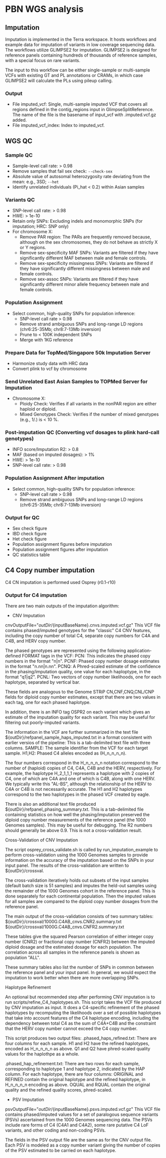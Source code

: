 # PBN WGS analysis

## Imputation
Imputation is implemented in the Terra workspace. It hosts workflows and example data for imputation of variants in low coverage sequencing data. The workflows utilize GLIMPSE2 for imputation. GLIMPSE2 is designed for reference panels containing hundreds of thousands of reference samples, with a special focus on rare variants.

The input to this workflow can be either single-sample or multi-sample VCFs with existing GT and PL annotations or CRAMs, in which case GLIMPSE2 will calculate the PLs using pileup calling.

### Output
- File imputed_vcf: Single, multi-sample imputed VCF that covers all regions defined in the contig_regions input in GlimpseSplitReference. The name of the file is the basename of input_vcf with .imputed.vcf.gz added.
- File imputed_vcf_index: Index to imputed_vcf.

## WGS QC
### Sample QC
- Sample-level call rate: > 0.98
- Remove samples that fail sex check: `--check-sex`
- Absolute value of autosomal heterozygosity rate deviating from the mean: e.g., 3SD; `--het`
- Identify unrelated individuals (Pi_hat < 0.2) within Asian samples

### Variants QC
- SNP-level call rate: > 0.98
- HWE: > 1e-10
- Retain only SNPs: Excluding indels and monomorphic SNPs (for imputation; HRC: SNP only)
- For chromosome X:
  - Remove PAR region: The PARs are frequently removed because, although on the sex chromosomes, they do not behave as strictly X or Y regions.
  - Remove sex-specificity MAF SNPs: Variants are filtered if they have significantly different MAF between male and female controls.
  - Remove sex-specificity missingness SNPs: Variants are filtered if they have significantly different missingness between male and female controls.
  - Remove sex-assoc SNPs: Variants are filtered if they have significantly different minor allele frequency between male and female controls.

### Population Assignment
- Select common, high-quality SNPs for population inference:
  - SNP-level call rate > 0.98
  - Remove strand ambiguous SNPs and long-range LD regions (chr6:25-35Mb; chr8:7-13Mb inversion)
  - Prune to < 100K independent SNPs
  - Merge with 1KG reference

### Prepare Data for TopMed/Singapore 50k Imputation Server
- Harmonize study data with HRC data
- Convert plink to vcf by chromosome

### Send Unrelated East Asian Samples to TOPMed Server for Imputation
- Chromosome X:
  - Ploidy Check: Verifies if all variants in the nonPAR region are either haploid or diploid.
  - Mixed Genotypes Check: Verifies if the number of mixed genotypes (e.g., 1/.) is < 10 %.

### Post-imputation QC (Converting vcf dosages to plink hard-call genotypes)
- INFO score/Imputation R2: > 0.8
- MAF (based on imputed dosages): > 1%
- HWE: > 1e-10
- SNP-level call rate: > 0.98

### Population Assignment After imputation
- Select common, high-quality SNPs for population inference:
  - SNP-level call rate > 0.98
  - Remove strand ambiguous SNPs and long-range LD regions (chr6:25-35Mb; chr8:7-13Mb inversion)

### Output for QC
- Sex check figure
- IBD check figure
- Het check figure
-	Population assignment figures before imputation 
-	Population assignment figures after imputation 
-	QC statistics table 

## C4 Copy number imputation

C4 CN imputation is performed used Osprey (r0.1-r10)

### Output for C4 imputation
There are two main outputs of the imputation algorithm:

- CNV Imputation

cnvOutputFile="${outDir}/${inputBaseName}.cnvs.imputed.vcf.gz"
This VCF file contains phased/imputed genotypes for the "classic" C4 CNV features, including the copy number of
total C4, separate copy numbers for C4A and C4B, and HERV copy number.

The phased genotypes are represented using the following application-defined FORMAT tags in the VCF:
PCN: This indicates the phased copy numbers in the format "n|n".
PCNF: Phased copy number dosage estimates in the format "n.nn|n.nn".
PCNQ: A Phred-scaled estimate of the confidence in the phasing/imputation quality, one value for each haploptype, in the format "q1|q2".
PCNL: Two vectors of copy number likelihoods, one for each haplotype, separated by vertical bar.

These fields are analogous to the Genome STRiP CN,CNF,CNQ,CNL/CNP fields for diploid copy number estimates,
except that there are two values in each tag, one for each phased haplotype.

In addition, there is an INFO tag OSPR2 on each variant which gives an estimate of the imputation quality
for each variant. This may be useful for filtering out poorly-imputed variants.

The information in the VCF are further summarized in the text file ${outDir}/refpanel_sample_haps_imputed.txt
in a format consistent with earlier versios of the pipeline:
This is a tab-delimited text file with three columns.
SAMPLE: The sample identifier from the VCF for each target sample.
H1,H2: Phased C4 alleles encoded as (H_n_n_n_n).

The four numbers correspond in the H_n_n_n_n notation correspond to the number of (haploid) copies
of C4, C4A, C4B and the HERV, respectively. For example, the haplotype H_2_1_1_1 represents a
haplotype with 2 copies of C4, one of which are C4A and one of which is C4B, along with one HERV.
We typically write this "AL-BS", although the relationship of the HERV to C4A or C4B is not necessarily accurate.
The H1 and H2 haplotypes correspond to the two haplotypes in the phased VCF created by eagle.

There is also an additional text file produced ${outDir}/refpanel_phasing_summary.txt.
This is a tab-delimited file containing statistics on how well the phasing/imputation preserved the diploid
copy number measurements of the reference panel (the 1000 Genomes samples).
This may be useful for debugging. The R2 numbers should generally be above 0.9.
This is not a cross-validation result.

Cross-Validation of CNV Imputation

The script osprey_cross_validate.sh is called by run_imputation_example to perform cross-validation using the
1000 Genomes samples to provide information on the accuracy of the imputation based on the SNPs in your input
panel. The results of the cross-validation are written to ${outDir}/crossval.

The cross-validation iteratively holds out subsets of the input samples (default batch size is 51 samples)
and imputes the held-out samples using the remainder of the 1000 Genomes cohort in the reference panel.
This is done separately for each continental population. Then the imputed values for all samples are compared
to the diploid copy number dosages from the reference panel.

The main output of the cross-validation consists of two summary tables:
${outDir}/crossval/1000G.C4AB_cnvs.CNR2.summary.txt
${outDir}/crossval/1000G.C4AB_cnvs.CNFR2.summary.txt

These tables give the squared Pearson correlation of either integer copy number (CNR2) or fractional copy
number (CNFR2) between the imputed diploid dosage and the estimated dosage for each population.
The correlation across all samples in the reference panels is shown as population "ALL".

These summary tables also list the number of SNPs in common between the reference panel and your input panel.
In general, we would expect the imputation to work better when there are more overlapping SNPs.


Haplotype Refinement

An optional but recommended step after performing CNV imputation is to run scripts/refine_C4_haplotypes.sh.
This script takes the VCF file produced by CNV imputation as input.
It does a C4-specific refinement of the phased haplotypes by recomputing the likelihoods over a set of possible
haplotypes that take into account features of the C4 haplotype encoding, including the dependency between total
C4 as the sum of C4A+C4B and the constraint that the HERV copy number cannot exceed the C4 copy number.

This script produces two output files:
.phased_haps_refined.txt:
There are four columns for each sample.
H1 and H2 have the refined haplotypes, encoded as H_n_n_n_n as above.
Q1 and Q2 have phred-scaled quality values for the haplothpe as a whole.

.phased_hap_refinement.txt:
There are two rows for each sample, corresponding to haplotype 1 and haplotype 2, indicated by the HAP column.
For each haplotype, there are four columns:
ORIGINAL and REFINED contain the original haplotype and the refined haplotype, in H_n_n_n_n encoding as above.
OQUAL and RQUAL contain the original quality and the refined quality scores, phred-scaled.

- PSV Imputation

psvOutputFile="${outDir}/${inputBaseName}.psvs.imputed.vcf.gz"
This VCF file contains phased/imputed values for a set of paralogous sequence variants (PSVs) ascertained from
the 1000 Genomes sequencing data. The PSVs include rare forms of C4 (C4A1 and C4A2), some rare putative C4 LoF
variants, and other coding and non-coding PSVs.

The fields in the PSV output file are the same as for the CNV output file.
Each PSV is modeled as a copy number variant giving the number of copies of the PSV estimated to be carried on
each haplotype.


